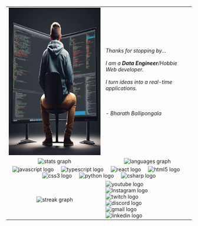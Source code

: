 <table>
	<tr>
	<td>  
		<div align="left" >
			  <img src="https://github.com/ballipongala/ballipongala/blob/main/.github/workflows/Create%20a%20image%20%2063be9301-d430-4969-9726-2d149a0ba6c0.png?raw=true" height="400" alt="developer"/>
		</div>
	</td>
	<td>  
		<div height="800" width="300" align="left" >
			<em>Thanks for stopping by...</em>
			<br><br><em>I am a <strong>Data Engineer</strong>/Hobbie Web developer.<em>
			<br><br><em>I turn ideas into a real-time applications.<em>
			<br><br><br><br>
				   <ledgend> - Bharath Ballipongala</ledgend>
			<tr>
				<td>
					<div align="Center" height=150>
						<img src="https://github-readme-stats.vercel.app/api?username=ballipongala&hide_title=false&hide_rank=false&show_icons=true&include_all_commits=true&count_private=true&disable_animations=false&theme=dracula&locale=en&hide_border=false"  height="150" alt="stats graph"  />
					</div>
				</td>
				<td>
					<div align = "center" height=150>    
					  <img src="https://github-readme-stats.vercel.app/api/top-langs?username=ballipongala&locale=en&hide_title=false&layout=compact&card_width=320&langs_count=5&theme=dracula&hide_border=false" height="150" alt="languages graph"  />
					</div>
				</td>
			</tr>
		</div>
	</td>
	</tr>
	<tr>
		<td align="Center" colspan="2">
			<div align="Center">
				<img src="https://cdn.jsdelivr.net/gh/devicons/devicon/icons/javascript/javascript-original.svg" height="30" alt="javascript logo"  />
				<img width="12" />
				<img src="https://cdn.jsdelivr.net/gh/devicons/devicon/icons/typescript/typescript-original.svg" height="30" alt="typescript logo"  />
				<img width="12" />
				<img src="https://cdn.jsdelivr.net/gh/devicons/devicon/icons/react/react-original.svg" height="30" alt="react logo"  />
				<img width="12" />
				<img src="https://cdn.jsdelivr.net/gh/devicons/devicon/icons/html5/html5-original.svg" height="30" alt="html5 logo"  />
				<img width="12" />
				<img src="https://cdn.jsdelivr.net/gh/devicons/devicon/icons/css3/css3-original.svg" height="30" alt="css3 logo"  />
				<img width="12" />
				<img src="https://cdn.jsdelivr.net/gh/devicons/devicon/icons/python/python-original.svg" height="30" alt="python logo"  />
				<img width="12" />
				<img src="https://cdn.jsdelivr.net/gh/devicons/devicon/icons/csharp/csharp-original.svg" height="30" alt="csharp logo"  />
			</div>
		</td>
	</tr>
	<tr>
		<td align="Center">
			 <img src="https://streak-stats.demolab.com?user=ballipongala&locale=en&mode=daily&theme=dark&hide_border=false&border_radius=5&order=3" height="220" alt="streak graph"  />
		</td>
		<td>
			<img src="https://img.shields.io/static/v1?message=Youtube&logo=youtube&label=&color=FF0000&logoColor=white&labelColor=&style=for-the-badge" height="35" alt="youtube logo" /><br/>
			<img src="https://img.shields.io/static/v1?message=Instagram&logo=instagram&label=&color=E4405F&logoColor=white&labelColor=&style=for-the-badge" height="35" alt="Instagram logo" /><br/>
			<img src="https://img.shields.io/static/v1?message=Twitch&logo=twitch&label=&color=9146FF&logoColor=white&labelColor=&style=for-the-badge" height="35" alt="twitch logo"  /><br/>
			<img src="https://img.shields.io/static/v1?message=Discord&logo=discord&label=&color=7289DA&logoColor=white&labelColor=&style=for-the-badge" height="35" alt="discord logo"  /><br/>
			<img src="https://img.shields.io/static/v1?message=Gmail&logo=gmail&label=&color=D14836&logoColor=white&labelColor=&style=for-the-badge" height="35" alt="gmail logo"  /><br/>
			<img src="https://img.shields.io/static/v1?message=LinkedIn&logo=linkedin&label=&color=0077B5&logoColor=white&labelColor=&style=for-the-badge" height="35" alt="linkedin logo"  /><br/>
		</td>
	</tr>
</table>
